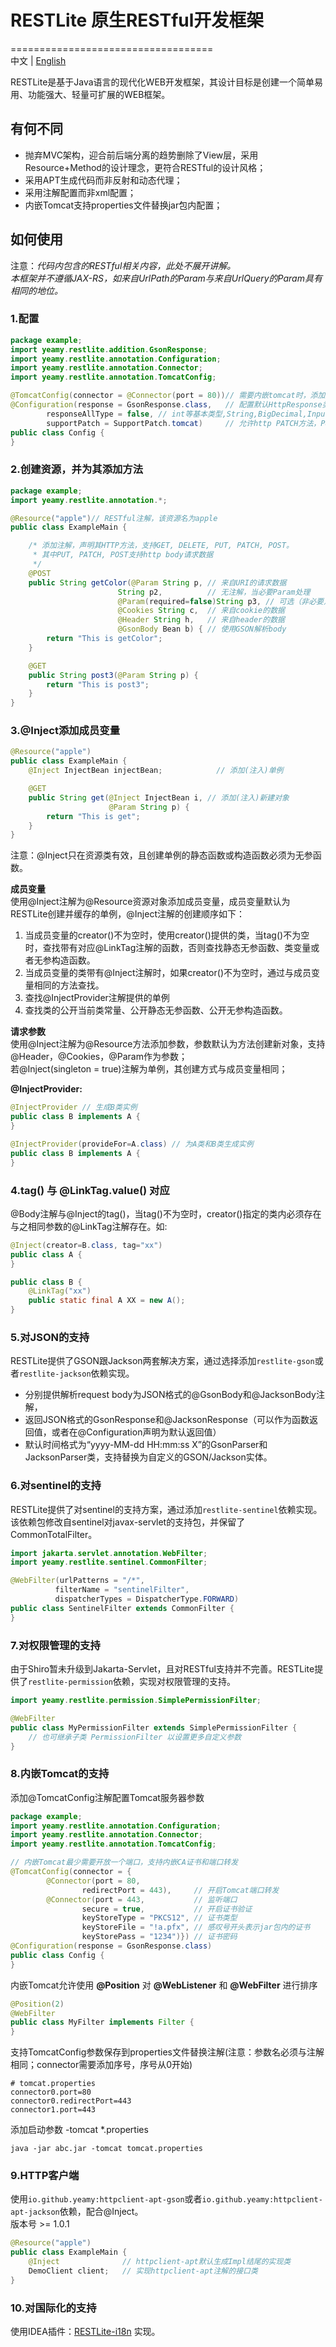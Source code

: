 # RESTLite 原生RESTful开发框架
===================================  
中文 | [English](README-EN.md)

RESTLite是基于Java语言的现代化WEB开发框架，其设计目标是创建一个简单易用、功能强大、轻量可扩展的WEB框架。

## 有何不同
- 抛弃MVC架构，迎合前后端分离的趋势删除了View层，采用Resource+Method的设计理念，更符合RESTful的设计风格；
- 采用APT生成代码而非反射和动态代理；
- 采用注解配置而非xml配置；
- 内嵌Tomcat支持properties文件替换jar包内配置；

## 如何使用
注意：*代码内包含的RESTful相关内容，此处不展开讲解。  
本框架并不遵循JAX-RS，如来自UrlPath的Param与来自UrlQuery的Param具有相同的地位。*
### 1.配置
```java
package example;
import yeamy.restlite.addition.GsonResponse;
import yeamy.restlite.annotation.Configuration;
import yeamy.restlite.annotation.Connector;
import yeamy.restlite.annotation.TomcatConfig;

@TomcatConfig(connector = @Connector(port = 80))// 需要内嵌tomcat时，添加此配置
@Configuration(response = GsonResponse.class,   // 配置默认HttpResponse类
        responseAllType = false, // int等基本类型,String,BigDecimal,InputStream不通过response()序列化
        supportPatch = SupportPatch.tomcat)     // 允许http PATCH方法，PUT, PATCH, POST支持body
public class Config {
}
```
### 2.创建资源，并为其添加方法
```java
package example;
import yeamy.restlite.annotation.*;

@Resource("apple")// RESTful注解，该资源名为apple
public class ExampleMain {

    /* 添加注解，声明其HTTP方法，支持GET, DELETE, PUT, PATCH, POST。
     * 其中PUT, PATCH, POST支持http body请求数据
     */
    @POST
    public String getColor(@Param String p, // 来自URI的请求数据
                        String p2,          // 无注解，当必要Param处理
                        @Param(required=false)String p3, // 可选（非必要）Param
                        @Cookies String c,  // 来自cookie的数据
                        @Header String h,   // 来自header的数据
                        @GsonBody Bean b) { // 使用GSON解析body
        return "This is getColor";
    }

    @GET
    public String post3(@Param String p) {
        return "This is post3";
    }
}
```
### 3.@Inject添加成员变量
```java
@Resource("apple")
public class ExampleMain {
    @Inject InjectBean injectBean;            // 添加(注入)单例

    @GET
    public String get(@Inject InjectBean i, // 添加(注入)新建对象
                      @Param String p) {
        return "This is get";
    }
}
```
注意：@Inject只在资源类有效，且创建单例的静态函数或构造函数必须为无参函数。

**成员变量**  
使用@Inject注解为@Resource资源对象添加成员变量，成员变量默认为RESTLite创建并缓存的单例，@Inject注解的创建顺序如下：
1. 当成员变量的creator()不为空时，使用creator()提供的类，当tag()不为空时，查找带有对应@LinkTag注解的函数，否则查找静态无参函数、类变量或者无参构造函数。
2. 当成员变量的类带有@Inject注解时，如果creator()不为空时，通过与成员变量相同的方法查找。
3. 查找@InjectProvider注解提供的单例
4. 查找类的公开当前类常量、公开静态无参函数、公开无参构造函数。

**请求参数**  
使用@Inject注解为@Resource方法添加参数，参数默认为方法创建新对象，支持@Header，@Cookies，@Param作为参数；  
若@Inject(singleton = true)注解为单例，其创建方式与成员变量相同；  

**@InjectProvider:**
```java
@InjectProvider // 生成B类实例
public class B implements A {
}
```
```java
@InjectProvider(provideFor=A.class) // 为A类和B类生成实例
public class B implements A {
}
```

### 4.tag() 与 @LinkTag.value() 对应
@Body注解与@Inject的tag()，当tag()不为空时，creator()指定的类内必须存在与之相同参数的@LinkTag注解存在。如:
```java
@Inject(creator=B.class, tag="xx")
public class A {
}
```
```java
public class B {
    @LinkTag("xx")
    public static final A XX = new A();
}
```

### 5.对JSON的支持
RESTLite提供了GSON跟Jackson两套解决方案，通过选择添加`restlite-gson`或者`restlite-jackson`依赖实现。  
- 分别提供解析request body为JSON格式的@GsonBody和@JacksonBody注解，  
- 返回JSON格式的GsonResponse和@JacksonResponse（可以作为函数返回值，或者在@Configuration声明为默认返回值）  
- 默认时间格式为“yyyy-MM-dd HH:mm:ss X”的GsonParser和JacksonParser类，支持替换为自定义的GSON/Jackson实体。

### 6.对sentinel的支持
RESTLite提供了对sentinel的支持方案，通过添加`restlite-sentinel`依赖实现。  
该依赖包修改自sentinel对javax-servlet的支持包，并保留了CommonTotalFilter。
```java
import jakarta.servlet.annotation.WebFilter;
import yeamy.restlite.sentinel.CommonFilter;

@WebFilter(urlPatterns = "/*",
          filterName = "sentinelFilter",
          dispatcherTypes = DispatcherType.FORWARD)
public class SentinelFilter extends CommonFilter {
}
```
### 7.对权限管理的支持
由于Shiro暂未升级到Jakarta-Servlet，且对RESTful支持并不完善。RESTLite提供了`restlite-permission`依赖，实现对权限管理的支持。  

```java
import yeamy.restlite.permission.SimplePermissionFilter;

@WebFilter
public class MyPermissionFilter extends SimplePermissionFilter {
    // 也可继承子类 PermissionFilter 以设置更多自定义参数
}
```

### 8.内嵌Tomcat的支持
添加@TomcatConfig注解配置Tomcat服务器参数
```java
package example;
import yeamy.restlite.annotation.Configuration;
import yeamy.restlite.annotation.Connector;
import yeamy.restlite.annotation.TomcatConfig;

// 内嵌Tomcat最少需要开放一个端口，支持内嵌CA证书和端口转发
@TomcatConfig(connector = {
        @Connector(port = 80,
                redirectPort = 443),     // 开启Tomcat端口转发
        @Connector(port = 443,           // 监听端口
                secure = true,           // 开启证书验证
                keyStoreType = "PKCS12", // 证书类型
                keyStoreFile = "!a.pfx", // 感叹号开头表示jar包内的证书
                keyStorePass = "1234")}) // 证书密码
@Configuration(response = GsonResponse.class)
public class Config {
}
```
内嵌Tomcat允许使用 **@Position** 对 **@WebListener** 和 **@WebFilter** 进行排序
```java
@Position(2)
@WebFilter
public class MyFilter implements Filter {
}
```
支持TomcatConfig参数保存到properties文件替换注解(注意：参数名必须与注解相同；connector需要添加序号，序号从0开始)
```properties
# tomcat.properties
connector0.port=80
connector0.redirectPort=443
connector1.port=443
```
添加启动参数 -tomcat *.properties
```shell
java -jar abc.jar -tomcat tomcat.properties
```

### 9.HTTP客户端
使用`io.github.yeamy:httpclient-apt-gson`或者`io.github.yeamy:httpclient-apt-jackson`依赖，配合@Inject。  
版本号 >= 1.0.1
```java
@Resource("apple")
public class ExampleMain {
    @Inject              // httpclient-apt默认生成Impl结尾的实现类
    DemoClient client;   // 实现httpclient-apt注解的接口类
}
```
### 10.对国际化的支持
使用IDEA插件：[RESTLite-i18n](https://plugins.jetbrains.com/plugin/20268-restlite-i18n) 实现。